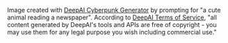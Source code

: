 Image created with [DeepAI Cyberpunk Generator](https://deepai.org/machine-learning-model/cyberpunk-generator) by prompting for "a cute animal reading a newspaper". According to [DeepAI Terms of Service](https://deepai.org/terms-of-service/terms-of-service), "all content generated by DeepAI's tools and APIs are free of copyright - you may use them for any legal purpose you wish including commercial use."
